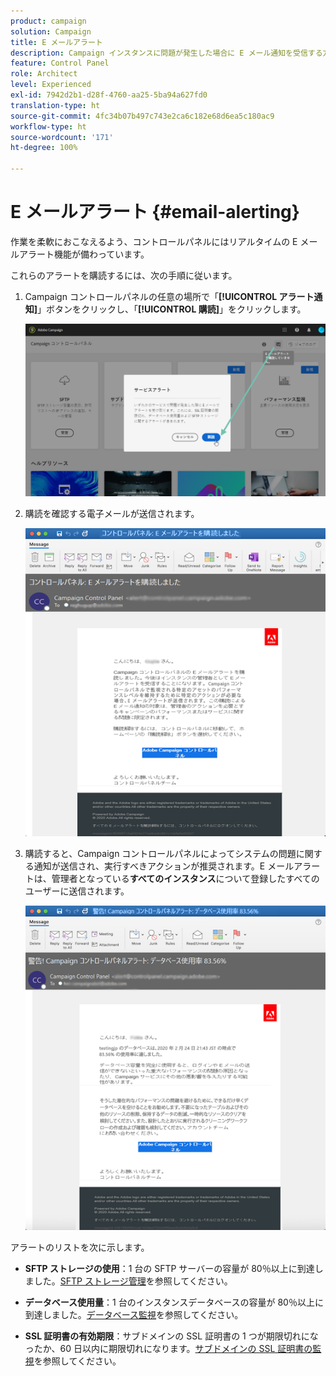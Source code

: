 ```yaml
---
product: campaign
solution: Campaign
title: E メールアラート
description: Campaign インスタンスに問題が発生した場合に E メール通知を受信する方法について説明します
feature: Control Panel
role: Architect
level: Experienced
exl-id: 7942d2b1-d28f-4760-aa25-5ba94a627fd0
translation-type: ht
source-git-commit: 4fc34b07b497c743e2ca6c182e68d6ea5c180ac9
workflow-type: ht
source-wordcount: '171'
ht-degree: 100%

---
```


# E メールアラート {#email-alerting}

作業を柔軟におこなえるよう、コントロールパネルにはリアルタイムの E メールアラート機能が備わっています。

これらのアラートを購読するには、次の手順に従います。

1. Campaign コントロールパネルの任意の場所で「**[!UICONTROL アラート通知]**」ボタンをクリックし、「**[!UICONTROL 購読]**」をクリックします。

   ![](assets/subscribing.png)

1. 購読を確認する電子メールが送信されます。

   ![](assets/email_subscription.png)

1. 購読すると、Campaign コントロールパネルによってシステムの問題に関する通知が送信され、実行すべきアクションが推奨されます。E メールアラートは、管理者となっている&#x200B;**すべてのインスタンス**&#x200B;について登録したすべてのユーザーに送信されます。

   ![](assets/alert_sample.png)


アラートのリストを次に示します。

* **SFTP ストレージの使用**：1 台の SFTP サーバーの容量が 80％以上に到達しました。[SFTP ストレージ管理](../../sftp/using/sftp-storage-management.md)を参照してください。

* **データベース使用量**：1 台のインスタンスデータベースの容量が 80％以上に到達しました。[データベース監視](../../performance-monitoring/using/database-monitoring.md)を参照してください。

* **SSL 証明書の有効期限**：サブドメインの SSL 証明書の 1 つが期限切れになったか、60 日以内に期限切れになります。[サブドメインの SSL 証明書の監視](../../subdomains-certificates/using/monitoring-ssl-certificates.md)を参照してください。
